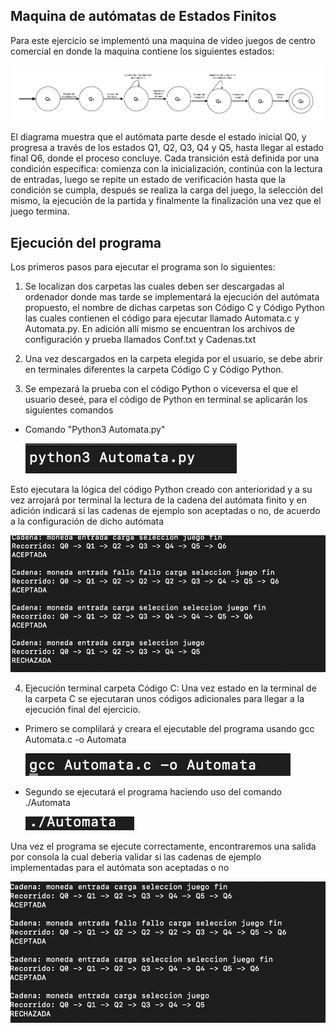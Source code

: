 ## Maquina de autómatas de Estados Finitos 

Para este ejercicio se implementó una maquina de video juegos de centro comercial en donde la maquina contiene los siguientes estados:

![Diagrama del autómata](images/Diagrama.png)

El diagrama muestra que el autómata parte desde el estado inicial Q0, y progresa a través de los estados Q1, Q2, Q3, Q4 y Q5, hasta llegar al estado final Q6, donde el proceso concluye. Cada transición está definida por una condición específica: comienza con la inicialización, continúa con la lectura de entradas, luego se repite un estado de verificación hasta que la condición se cumpla, después se realiza la carga del juego, la selección del mismo, la ejecución de la partida y finalmente la finalización una vez que el juego termina.

## Ejecución del programa 

Los primeros pasos para ejecutar el programa son lo siguientes:

1. Se localizan dos carpetas las cuales deben ser descargadas al ordenador donde mas tarde se implementará la ejecución del autómata propuesto, el nombre de dichas carpetas son Código C y Código Python las cuales contienen el código para ejecutar llamado Automata.c y Automata.py. En adición allí mismo se encuentran los archivos de configuración y prueba llamados Conf.txt y Cadenas.txt

2. Una vez descargados en la carpeta elegida por el usuario, se debe abrir en terminales diferentes la carpeta Código C y Código Python.

3. Se empezará la prueba con el código Python o viceversa el que el usuario deseé, para el código de Python en terminal se aplicarán los siguientes comandos 

 - Comando "Python3 Automata.py"

   ![Ejecución Python](images/Python1.png)

Esto ejecutara la lógica del código Python creado con anterioridad y a su vez arrojará por terminal la lectura de la cadena del autómata finito y en adición indicará si las cadenas de ejemplo son aceptadas o no, de acuerdo a la configuración de dicho autómata 

![Ejecución Python2](images/Python2.png)

4. Ejecución terminal carpeta Código C: Una vez estado en la terminal de la carpeta C se ejecutaran unos códigos adicionales para llegar a la ejecución final del ejercicio.

 -  Primero se complilará y creara el ejecutable del programa  usando gcc Automata.c -o Automata

    ![Ejecución C1](images/C1.png)

 - Segundo se ejecutará el programa haciendo uso del comando ./Automata

    ![Ejecución C2](images/C2.png)
  
Una vez el programa se ejecute correctamente, encontraremos una salida por consola la cual deberia validar si las cadenas de ejemplo implementadas para el autómata son aceptadas o no 
 
![Ejecución C3](images/C3.png)

 